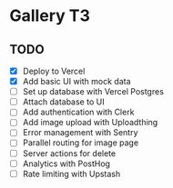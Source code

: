 # Gallery T3

## TODO

- [x] Deploy to Vercel
- [x] Add basic UI with mock data
- [ ] Set up database with Vercel Postgres
- [ ] Attach database to UI
- [ ] Add authentication with Clerk
- [ ] Add image upload with Uploadthing
- [ ] Error management with Sentry
- [ ] Parallel routing for image page
- [ ] Server actions for delete
- [ ] Analytics with PostHog
- [ ] Rate limiting with Upstash
